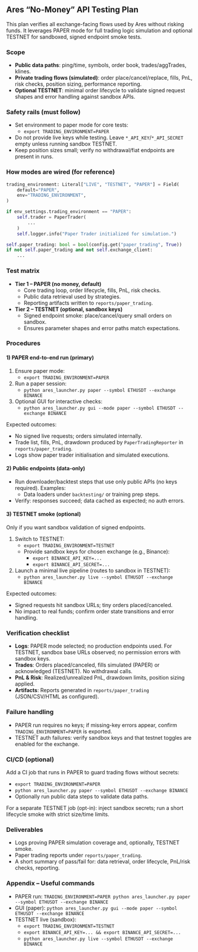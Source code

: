 ## Ares “No-Money” API Testing Plan

This plan verifies all exchange-facing flows used by Ares without risking funds. It leverages PAPER mode for full trading logic simulation and optional TESTNET for sandboxed, signed endpoint smoke tests.

### Scope
- **Public data paths**: ping/time, symbols, order book, trades/aggTrades, klines.
- **Private trading flows (simulated)**: order place/cancel/replace, fills, PnL, risk checks, position sizing, performance reporting.
- **Optional TESTNET**: minimal order lifecycle to validate signed request shapes and error handling against sandbox APIs.

### Safety rails (must follow)
- Set environment to paper mode for core tests:
  - `export TRADING_ENVIRONMENT=PAPER`
- Do not provide live keys while testing. Leave `*_API_KEY`/`*_API_SECRET` empty unless running sandbox TESTNET.
- Keep position sizes small; verify no withdrawal/fiat endpoints are present in runs.

### How modes are wired (for reference)

```startLine:27:endLine:35:src/config/environment.py
trading_environment: Literal["LIVE", "TESTNET", "PAPER"] = Field(
    default="PAPER",
    env="TRADING_ENVIRONMENT",
)
```

```startLine:69:endLine:76:src/supervisor/main.py
if env_settings.trading_environment == "PAPER":
    self.trader = PaperTrader(
        ...
    )
    self.logger.info("Paper Trader initialized for simulation.")
```

```startLine:163:endLine:172:src/tactician/enhanced_order_manager.py
self.paper_trading: bool = bool(config.get("paper_trading", True))
if not self.paper_trading and not self.exchange_client:
    ...
```

### Test matrix
- **Tier 1 – PAPER (no money, default)**
  - Core trading loop, order lifecycle, fills, PnL, risk checks.
  - Public data retrieval used by strategies.
  - Reporting artifacts written to `reports/paper_trading`.
- **Tier 2 – TESTNET (optional, sandbox keys)**
  - Signed endpoint smoke: place/cancel/query small orders on sandbox.
  - Ensures parameter shapes and error paths match expectations.

### Procedures

#### 1) PAPER end-to-end run (primary)
1. Ensure paper mode:
   - `export TRADING_ENVIRONMENT=PAPER`
2. Run a paper session:
   - `python ares_launcher.py paper --symbol ETHUSDT --exchange BINANCE`
3. Optional GUI for interactive checks:
   - `python ares_launcher.py gui --mode paper --symbol ETHUSDT --exchange BINANCE`

Expected outcomes:
- No signed live requests; orders simulated internally.
- Trade list, fills, PnL, drawdown produced by `PaperTradingReporter` in `reports/paper_trading`.
- Logs show paper trader initialisation and simulated executions.

#### 2) Public endpoints (data-only)
- Run downloader/backtest steps that use only public APIs (no keys required). Examples:
  - Data loaders under `backtesting/` or training prep steps.
- Verify: responses succeed; data cached as expected; no auth errors.

#### 3) TESTNET smoke (optional)
Only if you want sandbox validation of signed endpoints.
1. Switch to TESTNET:
   - `export TRADING_ENVIRONMENT=TESTNET`
   - Provide sandbox keys for chosen exchange (e.g., Binance):
     - `export BINANCE_API_KEY=...`
     - `export BINANCE_API_SECRET=...`
2. Launch a minimal live pipeline (routes to sandbox in TESTNET):
   - `python ares_launcher.py live --symbol ETHUSDT --exchange BINANCE`

Expected outcomes:
- Signed requests hit sandbox URLs; tiny orders placed/canceled.
- No impact to real funds; confirm order state transitions and error handling.

### Verification checklist
- **Logs**: PAPER mode selected; no production endpoints used. For TESTNET, sandbox base URLs observed; no permission errors with sandbox keys.
- **Trades**: Orders placed/canceled, fills simulated (PAPER) or acknowledged (TESTNET). No withdrawal calls.
- **PnL & Risk**: Realized/unrealized PnL, drawdown limits, position sizing applied.
- **Artifacts**: Reports generated in `reports/paper_trading` (JSON/CSV/HTML as configured).

### Failure handling
- PAPER run requires no keys; if missing-key errors appear, confirm `TRADING_ENVIRONMENT=PAPER` is exported.
- TESTNET auth failures: verify sandbox keys and that testnet toggles are enabled for the exchange.

### CI/CD (optional)
Add a CI job that runs in PAPER to guard trading flows without secrets:
- `export TRADING_ENVIRONMENT=PAPER`
- `python ares_launcher.py paper --symbol ETHUSDT --exchange BINANCE`
- Optionally run public data steps to validate data paths.

For a separate TESTNET job (opt-in): inject sandbox secrets; run a short lifecycle smoke with strict size/time limits.

### Deliverables
- Logs proving PAPER simulation coverage and, optionally, TESTNET smoke.
- Paper trading reports under `reports/paper_trading`.
- A short summary of pass/fail for: data retrieval, order lifecycle, PnL/risk checks, reporting.

### Appendix – Useful commands
- PAPER run: `TRADING_ENVIRONMENT=PAPER python ares_launcher.py paper --symbol ETHUSDT --exchange BINANCE`
- GUI (paper): `python ares_launcher.py gui --mode paper --symbol ETHUSDT --exchange BINANCE`
- TESTNET live (sandbox):
  - `export TRADING_ENVIRONMENT=TESTNET`
  - `export BINANCE_API_KEY=... && export BINANCE_API_SECRET=...`
  - `python ares_launcher.py live --symbol ETHUSDT --exchange BINANCE`

